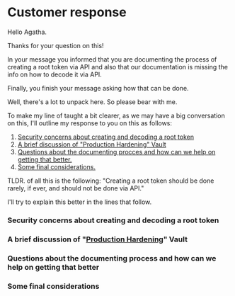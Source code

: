 # Customer response

Hello Agatha.

Thanks for your question on this! 

In your message you informed that you are documenting the process of creating a root token via API and also that our documentation is missing the info on how to decode it via API. 

Finally, you finish your message asking how that can be done. 

Well, there's a lot to unpack here. So please bear with me. 

To make my line of taught a bit clearer, as we may have a big conversation on this, I'll outline my response to you on this as follows:

1. [Security concerns about creating and decoding a root token](#security-concerns-about-creating-and-decoding-a-root-token)
2. [A brief discussion of &#34;Production Hardening&#34; Vault](#a-brief-discussion-of-production-hardening-vault)
3. [Questions about the documenting procces and how can we help on getting that better.](#questions-about-the-documenting-process-and-how-can-we-help-on-getting-that-better)
4. [Some final considerations.](#some-final-considerations)

TLDR. of all this is the following: "Creating a root token should be done rarely, if ever, and should not be done via API."

I'll try to explain this better in the lines that follow.


### Security concerns about creating and decoding a root token

### A brief discussion of "[Production Hardening](https://developer.hashicorp.com/vault/tutorials/operations/production-hardening)" Vault

### Questions about the documenting process and how can we help on getting that better

### Some final considerations
